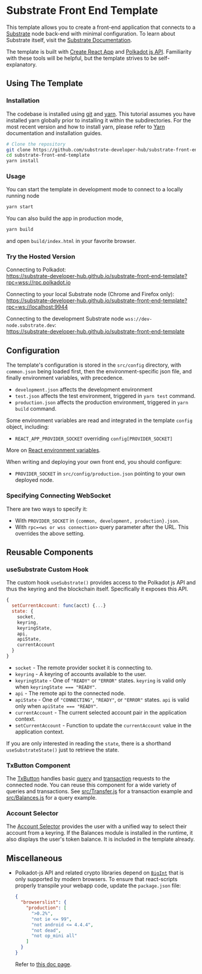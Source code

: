 # Substrate Front End Template

This template allows you to create a front-end application that connects to a
[Substrate](https://github.com/paritytech/substrate) node back-end with minimal
configuration. To learn about Substrate itself, visit the
[Substrate Documentation](https://docs.substrate.io).

The template is built with
[Create React App](https://github.com/facebook/create-react-app) and
[Polkadot js API](https://polkadot.js.org/docs/api/). Familiarity with these
tools will be helpful, but the template strives to be self-explanatory.

## Using The Template

### Installation

The codebase is installed using [git](https://git-scm.com/) and
[yarn](https://yarnpkg.com/). This tutorial assumes you have installed yarn
globally prior to installing it within the subdirectories. For the most recent
version and how to install yarn, please refer to [Yarn](https://yarnpkg.com/)
documentation and installation guides.

```bash
# Clone the repository
git clone https://github.com/substrate-developer-hub/substrate-front-end-template.git
cd substrate-front-end-template
yarn install
```

### Usage

You can start the template in development mode to connect to a locally running
node

```bash
yarn start
```

You can also build the app in production mode,

```bash
yarn build
```

and open `build/index.html` in your favorite browser.

### Try the Hosted Version

Connecting to Polkadot:<br/>
https://substrate-developer-hub.github.io/substrate-front-end-template?rpc=wss://rpc.polkadot.io

Connecting to your local Substrate node (Chrome and Firefox only):<br/>
https://substrate-developer-hub.github.io/substrate-front-end-template?rpc=ws://localhost:9944

Connecting to the development Substrate node
`wss://dev-node.substrate.dev`:<br/>
https://substrate-developer-hub.github.io/substrate-front-end-template

## Configuration

The template's configuration is stored in the `src/config` directory, with
`common.json` being loaded first, then the environment-specific json file, and
finally environment variables, with precedence.

- `development.json` affects the development environment
- `test.json` affects the test environment, triggered in `yarn test` command.
- `production.json` affects the production environment, triggered in
  `yarn build` command.

Some environment variables are read and integrated in the template `config`
object, including:

- `REACT_APP_PROVIDER_SOCKET` overriding `config[PROVIDER_SOCKET]`

More on
[React environment variables](https://create-react-app.dev/docs/adding-custom-environment-variables).

When writing and deploying your own front end, you should configure:

- `PROVIDER_SOCKET` in `src/config/production.json` pointing to your own
  deployed node.

### Specifying Connecting WebSocket

There are two ways to specify it:

- With `PROVIDER_SOCKET` in `{common, development, production}.json`.
- With `rpc=<ws or wss connection>` query parameter after the URL. This
  overrides the above setting.

## Reusable Components

### useSubstrate Custom Hook

The custom hook `useSubstrate()` provides access to the Polkadot js API and thus
the keyring and the blockchain itself. Specifically it exposes this API.

```js
{
  setCurrentAccount: func(acct) {...}
  state: {
    socket,
    keyring,
    keyringState,
    api,
    apiState,
    currentAccount
  }
}
```

- `socket` - The remote provider socket it is connecting to.
- `keyring` - A keyring of accounts available to the user.
- `keyringState` - One of `"READY"` or `"ERROR"` states. `keyring` is valid only
  when `keyringState === "READY"`.
- `api` - The remote api to the connected node.
- `apiState` - One of `"CONNECTING"`, `"READY"`, or `"ERROR"` states. `api` is
  valid only when `apiState === "READY"`.
- `currentAccount` - The current selected account pair in the application
  context.
- `setCurrentAccount` - Function to update the `currentAccount` value in the
  application context.

If you are only interested in reading the `state`, there is a shorthand
`useSubstrateState()` just to retrieve the state.

### TxButton Component

The [TxButton](./src/substrate-lib/components/TxButton.js) handles basic
[query](https://polkadot.js.org/docs/api/start/api.query) and
[transaction](https://polkadot.js.org/docs/api/start/api.tx) requests to the
connected node. You can reuse this component for a wide variety of queries and
transactions. See [src/Transfer.js](./src/Transfer.js) for a transaction example
and [src/Balances.js](./src/ChainState.js) for a query example.

### Account Selector

The [Account Selector](./src/AccountSelector.js) provides the user with a
unified way to select their account from a keyring. If the Balances module is
installed in the runtime, it also displays the user's token balance. It is
included in the template already.

## Miscellaneous

- Polkadot-js API and related crypto libraries depend on
  [`BigInt`](https://developer.mozilla.org/en-US/docs/Web/JavaScript/Reference/Global_Objects/BigInt)
  that is only supported by modern browsers. To ensure that react-scripts
  properly transpile your webapp code, update the `package.json` file:

  ```json
  {
    "browserslist": {
      "production": [
        ">0.2%",
        "not ie <= 99",
        "not android <= 4.4.4",
        "not dead",
        "not op_mini all"
      ]
    }
  }
  ```

  Refer to
  [this doc page](https://github.com/vacp2p/docs.wakuconnect.dev/blob/develop/content/docs/guides/07_reactjs_relay.md).
